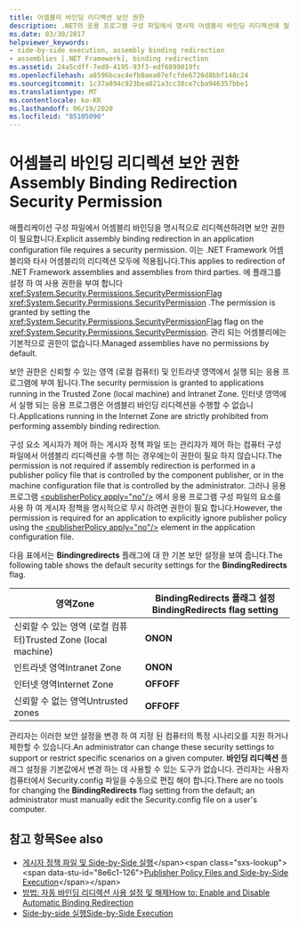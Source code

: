 ```yaml
---
title: 어셈블리 바인딩 리디렉션 보안 권한
description: .NET의 응용 프로그램 구성 파일에서 명시적 어셈블리 바인딩 리디렉션에 필요한 보안 권한에 대해 알아봅니다.
ms.date: 03/30/2017
helpviewer_keywords:
- side-by-side execution, assembly binding redirection
- assemblies [.NET Framework], binding redirection
ms.assetid: 24a5cdff-7ed9-4195-93f3-edf6899019fc
ms.openlocfilehash: a8596bcac4efb0aea07efcfde6726d8bbf148c24
ms.sourcegitcommit: 1c37a894c923bea021a3cc38ce7cba946357bbe1
ms.translationtype: MT
ms.contentlocale: ko-KR
ms.lasthandoff: 06/19/2020
ms.locfileid: "85105090"
---
```

# <a name="assembly-binding-redirection-security-permission"></a><span data-ttu-id="8e6c1-103">어셈블리 바인딩 리디렉션 보안 권한</span><span class="sxs-lookup"><span data-stu-id="8e6c1-103">Assembly Binding Redirection Security Permission</span></span>
<span data-ttu-id="8e6c1-104">애플리케이션 구성 파일에서 어셈블리 바인딩을 명시적으로 리디렉션하려면 보안 권한이 필요합니다.</span><span class="sxs-lookup"><span data-stu-id="8e6c1-104">Explicit assembly binding redirection in an application configuration file requires a security permission.</span></span> <span data-ttu-id="8e6c1-105">이는 .NET Framework 어셈블리와 타사 어셈블리의 리디렉션 모두에 적용됩니다.</span><span class="sxs-lookup"><span data-stu-id="8e6c1-105">This applies to redirection of .NET Framework assemblies and assemblies from third parties.</span></span> <span data-ttu-id="8e6c1-106">에 플래그를 설정 하 여 사용 권한을 부여 합니다 <xref:System.Security.Permissions.SecurityPermissionFlag> <xref:System.Security.Permissions.SecurityPermission> .</span><span class="sxs-lookup"><span data-stu-id="8e6c1-106">The permission is granted by setting the <xref:System.Security.Permissions.SecurityPermissionFlag> flag on the <xref:System.Security.Permissions.SecurityPermission>.</span></span> <span data-ttu-id="8e6c1-107">관리 되는 어셈블리에는 기본적으로 권한이 없습니다.</span><span class="sxs-lookup"><span data-stu-id="8e6c1-107">Managed assemblies have no permissions by default.</span></span>  
  
 <span data-ttu-id="8e6c1-108">보안 권한은 신뢰할 수 있는 영역 (로컬 컴퓨터) 및 인트라넷 영역에서 실행 되는 응용 프로그램에 부여 됩니다.</span><span class="sxs-lookup"><span data-stu-id="8e6c1-108">The security permission is granted to applications running in the Trusted Zone (local machine) and Intranet Zone.</span></span> <span data-ttu-id="8e6c1-109">인터넷 영역에서 실행 되는 응용 프로그램은 어셈블리 바인딩 리디렉션을 수행할 수 없습니다.</span><span class="sxs-lookup"><span data-stu-id="8e6c1-109">Applications running in the Internet Zone are strictly prohibited from performing assembly binding redirection.</span></span>  
  
 <span data-ttu-id="8e6c1-110">구성 요소 게시자가 제어 하는 게시자 정책 파일 또는 관리자가 제어 하는 컴퓨터 구성 파일에서 어셈블리 리디렉션을 수행 하는 경우에는이 권한이 필요 하지 않습니다.</span><span class="sxs-lookup"><span data-stu-id="8e6c1-110">The permission is not required if assembly redirection is performed in a publisher policy file that is controlled by the component publisher, or in the machine configuration file that is controlled by the administrator.</span></span> <span data-ttu-id="8e6c1-111">그러나 응용 프로그램 [\<publisherPolicy apply="no"/>](./file-schema/runtime/publisherpolicy-element.md) 에서 응용 프로그램 구성 파일의 요소를 사용 하 여 게시자 정책을 명시적으로 무시 하려면 권한이 필요 합니다.</span><span class="sxs-lookup"><span data-stu-id="8e6c1-111">However, the permission is required for an application to explicitly ignore publisher policy using the [\<publisherPolicy apply="no"/>](./file-schema/runtime/publisherpolicy-element.md) element in the application configuration file.</span></span>  
  
 <span data-ttu-id="8e6c1-112">다음 표에서는 **Bindingredirects** 플래그에 대 한 기본 보안 설정을 보여 줍니다.</span><span class="sxs-lookup"><span data-stu-id="8e6c1-112">The following table shows the default security settings for the **BindingRedirects** flag.</span></span>  
  
|<span data-ttu-id="8e6c1-113">영역</span><span class="sxs-lookup"><span data-stu-id="8e6c1-113">Zone</span></span>|<span data-ttu-id="8e6c1-114">BindingRedirects 플래그 설정</span><span class="sxs-lookup"><span data-stu-id="8e6c1-114">BindingRedirects flag setting</span></span>|  
|----------|-----------------------------------|  
|<span data-ttu-id="8e6c1-115">신뢰할 수 있는 영역 (로컬 컴퓨터)</span><span class="sxs-lookup"><span data-stu-id="8e6c1-115">Trusted Zone (local machine)</span></span>|<span data-ttu-id="8e6c1-116">**ON**</span><span class="sxs-lookup"><span data-stu-id="8e6c1-116">**ON**</span></span>|  
|<span data-ttu-id="8e6c1-117">인트라넷 영역</span><span class="sxs-lookup"><span data-stu-id="8e6c1-117">Intranet Zone</span></span>|<span data-ttu-id="8e6c1-118">**ON**</span><span class="sxs-lookup"><span data-stu-id="8e6c1-118">**ON**</span></span>|  
|<span data-ttu-id="8e6c1-119">인터넷 영역</span><span class="sxs-lookup"><span data-stu-id="8e6c1-119">Internet Zone</span></span>|<span data-ttu-id="8e6c1-120">**OFF**</span><span class="sxs-lookup"><span data-stu-id="8e6c1-120">**OFF**</span></span>|  
|<span data-ttu-id="8e6c1-121">신뢰할 수 없는 영역</span><span class="sxs-lookup"><span data-stu-id="8e6c1-121">Untrusted zones</span></span>|<span data-ttu-id="8e6c1-122">**OFF**</span><span class="sxs-lookup"><span data-stu-id="8e6c1-122">**OFF**</span></span>|  
  
 <span data-ttu-id="8e6c1-123">관리자는 이러한 보안 설정을 변경 하 여 지정 된 컴퓨터의 특정 시나리오를 지원 하거나 제한할 수 있습니다.</span><span class="sxs-lookup"><span data-stu-id="8e6c1-123">An administrator can change these security settings to support or restrict specific scenarios on a given computer.</span></span> <span data-ttu-id="8e6c1-124">**바인딩 리디렉션** 플래그 설정을 기본값에서 변경 하는 데 사용할 수 있는 도구가 없습니다. 관리자는 사용자 컴퓨터에서 Security.config 파일을 수동으로 편집 해야 합니다.</span><span class="sxs-lookup"><span data-stu-id="8e6c1-124">There are no tools for changing the **BindingRedirects** flag setting from the default; an administrator must manually edit the Security.config file on a user's computer.</span></span>  
  
## <a name="see-also"></a><span data-ttu-id="8e6c1-125">참고 항목</span><span class="sxs-lookup"><span data-stu-id="8e6c1-125">See also</span></span>

- <span data-ttu-id="8e6c1-126">[게시자 정책 파일 및 Side-by-Side 실행](https://docs.microsoft.com/previous-versions/dotnet/netframework-4.0/06d2bae3(v=vs.100))</span><span class="sxs-lookup"><span data-stu-id="8e6c1-126">[Publisher Policy Files and Side-by-Side Execution](https://docs.microsoft.com/previous-versions/dotnet/netframework-4.0/06d2bae3(v=vs.100))</span></span>
- [<span data-ttu-id="8e6c1-127">방법: 자동 바인딩 리디렉션 사용 설정 및 해제</span><span class="sxs-lookup"><span data-stu-id="8e6c1-127">How to: Enable and Disable Automatic Binding Redirection</span></span>](how-to-enable-and-disable-automatic-binding-redirection.md)
- [<span data-ttu-id="8e6c1-128">Side-by-side 실행</span><span class="sxs-lookup"><span data-stu-id="8e6c1-128">Side-by-Side Execution</span></span>](../deployment/side-by-side-execution.md)
